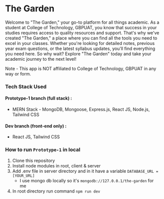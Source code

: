# The Garden
Welcome to "The Garden," your go-to platform for all things academic. As a student at College of Technology, GBPUAT, you know that success in your studies requires access to quality resources and support. That's why we've created "The Garden," a place where you can find all the tools you need to excel in your classes. Whether you're looking for detailed notes, previous year exam questions, or the latest syllabus updates, you'll find everything you need here. So why wait? Explore "The Garden" today and take your academic journey to the next level!

Note - This app is NOT affiliated to College of Technology, GBPUAT in any way or form. 

### Tech Stack Used
#### Prototype-1 branch (full stack) :
- MERN Stack - MongoDB, Mongoose, Express.js, React JS, Node.js, Tailwind CSS
#### Dev branch (front-end only) :
- React JS, Tailwind CSS

### How to run ```Prototype-1``` in local
1. Clone this repository
2. Install node modules in root, client & server
3. Add .env file in server directory and in it have a variable ```DATABASE_URL = [YOUR_URL]```
    - I use mongo db locally so it's ```mongodb://127.0.0.1/the-garden``` for me
4. In root directory run command ```npm run dev```
